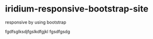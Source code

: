 # iridium-responsive-bootstrap-site
responsive by using bootstrap

fgdfsglksdjfgslkdfgjkl
fgsdfgsdg
